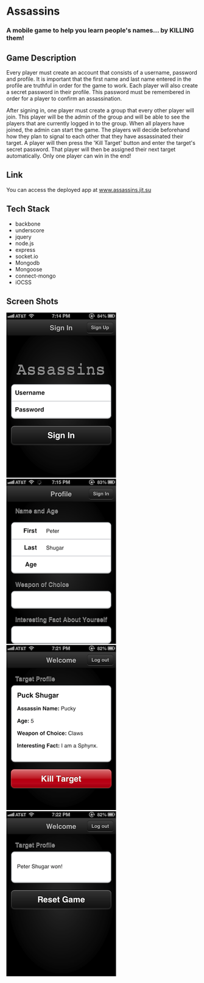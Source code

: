 # Assassins

### A mobile game to help you learn people's names... by KILLING them!


## Game Description

Every player must create an account that consists of a username, password and profile.  It is important that the first name and last name entered in the profile are truthful in order for the game to work.  Each player will also create a secret password in their profile.  This password must be remembered in order for a player to confirm an assassination.

After signing in, one player must create a group that every other player will join.  This player will be the admin of the group and will be able to see the players that are currently logged in to the group.  When all players have joined, the admin can start the game.  The players will decide beforehand how they plan to signal to each other that they have assassinated their target.  A player will then press the 'Kill Target' button and enter the target's secret password.  That player will then be assigned their next target automatically.  Only one player can win in the end!


## Link

You can access the deployed app at www.assassins.jit.su


## Tech Stack

* backbone
* underscore
* jquery
* node.js
* express
* socket.io
* Mongodb
* Mongoose
* connect-mongo
* iOCSS


## Screen Shots

![Alt text](README/photo.PNG "Sign In")
![Alt text](README/photo1.PNG "Profile")
![Alt text](README/photo4.PNG "Target")
![Alt text](README/photo5.PNG "Victory")

